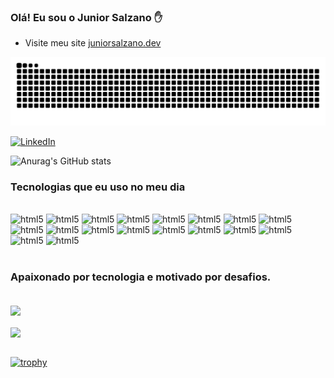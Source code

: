 ### Olá! Eu sou o Junior Salzano ✋

- Visite meu site [juniorsalzano.dev](https://juniorsalzano.dev)
  
<div>
  <img src="https://raw.githubusercontent.com/l5n0/l5n0/output/snake.svg" alt="Snake animation">
</div>

[![LinkedIn](https://img.shields.io/badge/LinkedIn-0077B5?style=for-the-badge&logo=linkedin&logoColor=white)](https://www.linkedin.com/in/edson-salzano-a68bb51a9/)

![Anurag's GitHub stats](https://github-readme-stats.vercel.app/api?username=juniorsalzano&show_icons=true&theme=radical)

### Tecnologias que eu uso no meu dia

<div style="display: inline_block"><br/>
  <img aling="center" alt="html5" src="https://img.shields.io/badge/JavaScript-F7DF1E?style=for-the-badge&logo=javascript&logoColor=black"/>
  <img aling="center" alt="html5" src="https://img.shields.io/badge/Node.js-43853D?style=for-the-badge&logo=node.js&logoColor=white"/>
  <img aling="center" alt="html5" src="https://img.shields.io/badge/TypeScript-007ACC?style=for-the-badge&logo=typescript&logoColor=white"/>
  <img aling="center" alt="html5" src="https://img.shields.io/badge/HTML5-E34F26?style=for-the-badge&logo=html5&logoColor=white"/>
  <img aling="center" alt="html5" src="https://img.shields.io/badge/CSS3-1572B6?style=for-the-badge&logo=css3&logoColor=white"/>
  <img aling="center" alt="html5" src="https://img.shields.io/badge/PHP-777BB4?style=for-the-badge&logo=php&logoColor=white"/>
  <img aling="center" alt="html5" src="https://img.shields.io/badge/Java-ED8B00?style=for-the-badge&logo=openjdk&logoColor=white"/>
  <img aling="center" alt="html5" src="https://img.shields.io/badge/React-20232A?style=for-the-badge&logo=react&logoColor=61DAFB"/>
  <img aling="center" alt="html5" src="https://img.shields.io/badge/Tailwind_CSS-38B2AC?style=for-the-badge&logo=tailwind-css&logoColor=white"/>
  <img aling="center" alt="html5" src="https://img.shields.io/badge/MySQL-00000F?style=for-the-badge&logo=mysql&logoColor=white"/>
  <img aling="center" alt="html5" src="https://img.shields.io/badge/PostgreSQL-316192?style=for-the-badge&logo=postgresql&logoColor=white"/>
  <img aling="center" alt="html5" src="https://img.shields.io/badge/MongoDB-4EA94B?style=for-the-badge&logo=mongodb&logoColor=white"/>
  <img aling="center" alt="html5" src="https://img.shields.io/badge/C%23-239120?style=for-the-badge&logo=c-sharp&logoColor=white"/>
  <img aling="center" alt="html5" src="https://img.shields.io/badge/Markdown-000000?style=for-the-badge&logo=markdown&logoColor=white"/>
  <img aling="center" alt="html5" src="https://img.shields.io/badge/React_Router-CA4245?style=for-the-badge&logo=react-router&logoColor=white"/>
  <img aling="center" alt="html5" src="https://img.shields.io/badge/jQuery-0769AD?style=for-the-badge&logo=jquery&logoColor=white"/>
  <img aling="center" alt="html5" src="https://img.shields.io/badge/Microsoft_Azure-0089D6?style=for-the-badge&logo=microsoft-azure&logoColor=white"/>
  <img aling="center" alt="html5" src="https://img.shields.io/badge/Jest-323330?style=for-the-badge&logo=Jest&logoColor=white"/>
</div><br/>

<h3><b>Apaixonado por tecnologia e motivado por desafios.</b></h3> <br/>

<div>
  <a href="https://github.com/juniorsalzano/github-readme-stats">
    <img height=200 align="center" src="https://github-readme-stats.vercel.app/api?username=juniorsalzano" />
  </a><br/> <br/>
  <a href="https://github.com/juniorsalzano/convoychat">
    <img height=200 align="center" src="https://github-readme-stats.vercel.app/api/top-langs?username=juniorsalzano&layout=compact&langs_count=8&card_width=320" />
  </a>
</div><br/>

[![trophy](https://github-profile-trophy.vercel.app/?username=juniorsalzano&theme=onedark)](https://github.com/ryo-ma/github-profile-trophy)
